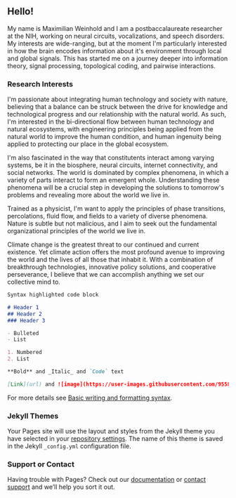 ## Hello!

My name is Maximilian Weinhold and I am a postbaccalaureate researcher at the NIH, working on neural circuits, vocalizations, and speech disorders. My interests are wide-ranging, but at the moment I'm particularly interested in how the brain encodes information about it's environment through local and global signals. This has started me on a journey deeper into information theory, signal processing, topological coding, and pairwise interactions. 

### Research Interests

I'm passionate about integrating human technology and society with nature, believing that a balance can be struck between the drive for knowledge and technological progress and our relationship with the natural world. As such, I'm interested in the bi-directional flow between human technology and natural ecosystems, with engineering principles being applied from the natural world to improve the human condition, and human ingenuity being applied to protecting our place in the global ecosystem. 

I'm also fascinated in the way that constitutents interact among varying systems, be it in the biosphere, neural circuits, internet connectivity, and social networks. The world is dominated by complex phenomena, in which a variety of parts interact to form an emergent whole. Understanding these phenomena will be a crucial step in developing the solutions to tomorrow's problems and revealing more about the world we live in. 

Trained as a physicist, I'm want to apply the principles of phase transitions, percolations, fluid flow, and fields to a variety of diverse phenomena. Nature is subtle but not malicious, and I aim to seek out the fundamental organizational principles of the world we live in. 

Climate change is the greatest threat to our continued and current existence. Yet climate action offers the most profound avenue to improving the world and the lives of all those that inhabit it. With a combination of breakthrough technologies, innovative policy solutions, and cooperative perseverance, I believe that we can accomplish anything we set our collective mind to. 

```markdown
Syntax highlighted code block

# Header 1
## Header 2
### Header 3

- Bulleted
- List

1. Numbered
2. List

**Bold** and _Italic_ and `Code` text

[Link](url) and ![image](https://user-images.githubusercontent.com/95586072/144760646-0c6acd67-39d6-407a-8fc6-7a34e5ddcba2.jpg)

```

For more details see [Basic writing and formatting syntax](https://docs.github.com/en/github/writing-on-github/getting-started-with-writing-and-formatting-on-github/basic-writing-and-formatting-syntax).

### Jekyll Themes

Your Pages site will use the layout and styles from the Jekyll theme you have selected in your [repository settings](https://github.com/maximilianweinhold/maximilianweinhold.github.io/settings/pages). The name of this theme is saved in the Jekyll `_config.yml` configuration file.

### Support or Contact

Having trouble with Pages? Check out our [documentation](https://docs.github.com/categories/github-pages-basics/) or [contact support](https://support.github.com/contact) and we’ll help you sort it out.
